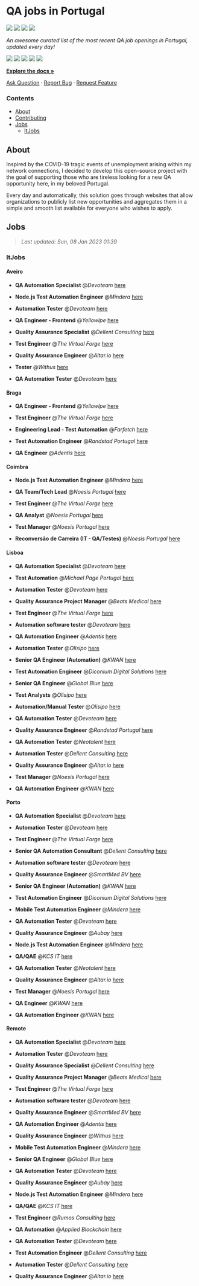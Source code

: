 QA jobs in Portugal
========================

![](https://img.shields.io/static/v1?label=%F0%9F%8C%9F&message=If%20Useful&color=BC4E99)
[![](https://img.shields.io/github/stars/sergiomartins8/qa-jobs-in-portugal)](https://github.com/sergiomartins8/qa-jobs-in-portugal/stargazers)
[![](https://img.shields.io/github/forks/sergiomartins8/qa-jobs-in-portugal)](https://github.com/sergiomartins8/qa-jobs-in-portugal/network/members)
[![](https://img.shields.io/badge/-sergiomartins8-blue?logo=Linkedin&logoColor=white)](https://www.linkedin.com/in/sergiomartins8/)

_An awesome curated list of the most recent QA job openings in Portugal, updated every day!_

[![](https://img.shields.io/github/v/release/sergiomartins8/qa-jobs-in-portugal)](https://github.com/sergiomartins8/qa-jobs-in-portugal/releases)
[![](https://github.com/sergiomartins8/qa-jobs-in-portugal/workflows/release/badge.svg)](https://github.com/sergiomartins8/qa-jobs-in-portugal/actions?query=workflow%3Arelease)
[![](https://img.shields.io/github/issues/sergiomartins8/qa-jobs-in-portugal)](https://github.com/sergiomartins8/qa-jobs-in-portugal/issues)
[![](https://img.shields.io/github/contributors/sergiomartins8/qa-jobs-in-portugal)](https://github.com/sergiomartins8/qa-jobs-in-portugal/graphs/contributors)
[![](https://img.shields.io/github/license/sergiomartins8/qa-jobs-in-portugal)](https://github.com/sergiomartins8/qa-jobs-in-portugal/blob/master/LICENSE)

**[Explore the docs »](https://github.com/sergiomartins8/qa-jobs-in-portugal/blob/master/docs/DOCUMENTATION.md)**

[Ask Question](https://github.com/sergiomartins8/qa-jobs-in-portugal/issues) 
·
[Report Bug](https://github.com/sergiomartins8/qa-jobs-in-portugal/issues)
·
[Request Feature](https://github.com/sergiomartins8/qa-jobs-in-portugal/issues)

### Contents
* [About](#about)
* [Contributing](https://github.com/sergiomartins8/qa-jobs-in-portugal/blob/master/docs/CONTRIBUTING.md)
* [Jobs](#jobs)
  * [ItJobs](#itjobs)

## About
Inspired by the COVID-19 tragic events of unemployment arising within my network connections, I decided to develop this open-source project with the goal of supporting those who are tireless looking for a new QA opportunity here, in my beloved Portugal.

Every day and automatically, this solution goes through websites that allow organizations to publicly list new opportunities and aggregates them in a simple and smooth list available for everyone who wishes to apply.

Jobs
---------

> _Last updated: Sun, 08 Jan 2023 01:39_

### ItJobs

#### Aveiro

- **QA Automation Specialist** @_Devoteam_ [here](https://www.itjobs.pt/oferta/450351/qa-automation-specialist)


- **Node.js Test Automation Engineer** @_Mindera_ [here](https://www.itjobs.pt/oferta/451566/node-js-test-automation-engineer)


- **Automation Tester** @_Devoteam_ [here](https://www.itjobs.pt/oferta/449857/automation-tester)


- **QA Engineer - Frontend** @_YellowIpe_ [here](https://www.itjobs.pt/oferta/449994/qa-engineer-frontend)


- **Quality Assurance Specialist** @_Dellent Consulting_ [here](https://www.itjobs.pt/oferta/450657/quality-assurance-specialist)


- **Test Engineer** @_The Virtual Forge_ [here](https://www.itjobs.pt/oferta/451552/test-engineer)


- **Quality Assurance Engineer** @_Altar.io_ [here](https://www.itjobs.pt/oferta/450852/quality-assurance-engineer)


- **Tester** @_Withus_ [here](https://www.itjobs.pt/oferta/450369/tester)


- **QA Automation Tester** @_Devoteam_ [here](https://www.itjobs.pt/oferta/451263/qa-automation-tester)

#### Braga

- **QA Engineer - Frontend** @_YellowIpe_ [here](https://www.itjobs.pt/oferta/449994/qa-engineer-frontend)


- **Test Engineer** @_The Virtual Forge_ [here](https://www.itjobs.pt/oferta/451552/test-engineer)


- **Engineering Lead - Test Automation** @_Farfetch_ [here](https://www.itjobs.pt/oferta/449954/engineering-lead-test-automation)


- **Test Automation Engineer** @_Randstad Portugal_ [here](https://www.itjobs.pt/oferta/451279/test-automation-engineer)


- **QA Engineer** @_Adentis_ [here](https://www.itjobs.pt/oferta/450323/qa-engineer)

#### Coimbra

- **Node.js Test Automation Engineer** @_Mindera_ [here](https://www.itjobs.pt/oferta/451566/node-js-test-automation-engineer)


- **QA Team/Tech Lead** @_Noesis Portugal_ [here](https://www.itjobs.pt/oferta/449887/qa-team-tech-lead)


- **Test Engineer** @_The Virtual Forge_ [here](https://www.itjobs.pt/oferta/451552/test-engineer)


- **QA Analyst** @_Noesis Portugal_ [here](https://www.itjobs.pt/oferta/450398/qa-analyst)


- **Test Manager** @_Noesis Portugal_ [here](https://www.itjobs.pt/oferta/450397/test-manager)


- **Reconversão de Carreira (IT - QA/Testes)** @_Noesis Portugal_ [here](https://www.itjobs.pt/oferta/449888/reconversao-de-carreira-it-qa-testes)

#### Lisboa

- **QA Automation Specialist** @_Devoteam_ [here](https://www.itjobs.pt/oferta/450351/qa-automation-specialist)


- **Test Automation** @_Michael Page Portugal_ [here](https://www.itjobs.pt/oferta/451340/test-automation-m-f)


- **Automation Tester** @_Devoteam_ [here](https://www.itjobs.pt/oferta/449857/automation-tester)


- **Quality Assurance Project Manager** @_Beats Medical_ [here](https://www.itjobs.pt/oferta/449736/quality-assurance-project-manager)


- **Test Engineer** @_The Virtual Forge_ [here](https://www.itjobs.pt/oferta/451552/test-engineer)


- **Automation software tester** @_Devoteam_ [here](https://www.itjobs.pt/oferta/449637/automation-software-tester)


- **QA Automation Engineer** @_Adentis_ [here](https://www.itjobs.pt/oferta/451571/qa-automation-engineer)


- **Automation Tester** @_Olisipo_ [here](https://www.itjobs.pt/oferta/450631/automation-tester)


- **Senior QA Engineer (Automation)** @_KWAN_ [here](https://www.itjobs.pt/oferta/451253/senior-qa-engineer-automation)


- **Test Automation Engineer** @_Diconium Digital Solutions_ [here](https://www.itjobs.pt/oferta/450151/test-automation-engineer)


- **Senior QA Engineer** @_Global Blue_ [here](https://www.itjobs.pt/oferta/451203/senior-qa-engineer)


- **Test Analysts** @_Olisipo_ [here](https://www.itjobs.pt/oferta/450629/test-analysts)


- **Automation/Manual Tester** @_Olisipo_ [here](https://www.itjobs.pt/oferta/450630/automation-manual-tester)


- **QA Automation Tester** @_Devoteam_ [here](https://www.itjobs.pt/oferta/451263/qa-automation-tester)


- **Quality Assurance Engineer** @_Randstad Portugal_ [here](https://www.itjobs.pt/oferta/451209/quality-assurance-engineer)


- **QA Automation Tester** @_Neotalent_ [here](https://www.itjobs.pt/oferta/450385/qa-automation-tester)


- **Automation Tester** @_Dellent Consulting_ [here](https://www.itjobs.pt/oferta/450660/automation-tester)


- **Quality Assurance Engineer** @_Altar.io_ [here](https://www.itjobs.pt/oferta/450852/quality-assurance-engineer)


- **Test Manager** @_Noesis Portugal_ [here](https://www.itjobs.pt/oferta/450397/test-manager)


- **QA Automation Engineer** @_KWAN_ [here](https://www.itjobs.pt/oferta/451592/qa-automation-engineer)

#### Porto

- **QA Automation Specialist** @_Devoteam_ [here](https://www.itjobs.pt/oferta/450351/qa-automation-specialist)


- **Automation Tester** @_Devoteam_ [here](https://www.itjobs.pt/oferta/449857/automation-tester)


- **Test Engineer** @_The Virtual Forge_ [here](https://www.itjobs.pt/oferta/451552/test-engineer)


- **Senior QA Automation Consultant** @_Dellent Consulting_ [here](https://www.itjobs.pt/oferta/451128/senior-qa-automation-consultant)


- **Automation software tester** @_Devoteam_ [here](https://www.itjobs.pt/oferta/449637/automation-software-tester)


- **Quality Assurance Engineer** @_SmartMed BV_ [here](https://www.itjobs.pt/oferta/451665/quality-assurance-engineer)


- **Senior QA Engineer (Automation)** @_KWAN_ [here](https://www.itjobs.pt/oferta/451253/senior-qa-engineer-automation)


- **Test Automation Engineer** @_Diconium Digital Solutions_ [here](https://www.itjobs.pt/oferta/450151/test-automation-engineer)


- **Mobile Test Automation Engineer** @_Mindera_ [here](https://www.itjobs.pt/oferta/451564/mobile-test-automation-engineer)


- **QA Automation Tester** @_Devoteam_ [here](https://www.itjobs.pt/oferta/451263/qa-automation-tester)


- **Quality Assurance Engineer** @_Aubay_ [here](https://www.itjobs.pt/oferta/449696/quality-assurance-engineer)


- **Node.js Test Automation Engineer** @_Mindera_ [here](https://www.itjobs.pt/oferta/451566/node-js-test-automation-engineer)


- **QA/QAE** @_KCS IT_ [here](https://www.itjobs.pt/oferta/451747/qa-qae)


- **QA Automation Tester** @_Neotalent_ [here](https://www.itjobs.pt/oferta/450385/qa-automation-tester)


- **Quality Assurance Engineer** @_Altar.io_ [here](https://www.itjobs.pt/oferta/450852/quality-assurance-engineer)


- **Test Manager** @_Noesis Portugal_ [here](https://www.itjobs.pt/oferta/450397/test-manager)


- **QA Engineer** @_KWAN_ [here](https://www.itjobs.pt/oferta/451155/qa-engineer)


- **QA Automation Engineer** @_KWAN_ [here](https://www.itjobs.pt/oferta/451592/qa-automation-engineer)

#### Remote

- **QA Automation Specialist** @_Devoteam_ [here](https://www.itjobs.pt/oferta/450351/qa-automation-specialist)


- **Automation Tester** @_Devoteam_ [here](https://www.itjobs.pt/oferta/449857/automation-tester)


- **Quality Assurance Specialist** @_Dellent Consulting_ [here](https://www.itjobs.pt/oferta/450657/quality-assurance-specialist)


- **Quality Assurance Project Manager** @_Beats Medical_ [here](https://www.itjobs.pt/oferta/449736/quality-assurance-project-manager)


- **Test Engineer** @_The Virtual Forge_ [here](https://www.itjobs.pt/oferta/451552/test-engineer)


- **Automation software tester** @_Devoteam_ [here](https://www.itjobs.pt/oferta/449637/automation-software-tester)


- **Quality Assurance Engineer** @_SmartMed BV_ [here](https://www.itjobs.pt/oferta/451665/quality-assurance-engineer)


- **QA Automation Engineer** @_Adentis_ [here](https://www.itjobs.pt/oferta/451571/qa-automation-engineer)


- **Quality Assurance Engineer** @_Withus_ [here](https://www.itjobs.pt/oferta/450363/quality-assurance-engineer)


- **Mobile Test Automation Engineer** @_Mindera_ [here](https://www.itjobs.pt/oferta/451564/mobile-test-automation-engineer)


- **Senior QA Engineer** @_Global Blue_ [here](https://www.itjobs.pt/oferta/451203/senior-qa-engineer)


- **QA Automation Tester** @_Devoteam_ [here](https://www.itjobs.pt/oferta/451263/qa-automation-tester)


- **Quality Assurance Engineer** @_Aubay_ [here](https://www.itjobs.pt/oferta/449696/quality-assurance-engineer)


- **Node.js Test Automation Engineer** @_Mindera_ [here](https://www.itjobs.pt/oferta/451566/node-js-test-automation-engineer)


- **QA/QAE** @_KCS IT_ [here](https://www.itjobs.pt/oferta/451747/qa-qae)


- **Test Engineer** @_Rumos Consulting_ [here](https://www.itjobs.pt/oferta/450106/test-engineer)


- **QA Automation** @_Applied Blockchain_ [here](https://www.itjobs.pt/oferta/451738/qa-automation)


- **QA Automation Tester** @_Devoteam_ [here](https://www.itjobs.pt/oferta/450027/qa-automation-tester)


- **Test Automation Engineer** @_Dellent Consulting_ [here](https://www.itjobs.pt/oferta/451087/test-automation-engineer)


- **Automation Tester** @_Dellent Consulting_ [here](https://www.itjobs.pt/oferta/450660/automation-tester)


- **Quality Assurance Engineer** @_Altar.io_ [here](https://www.itjobs.pt/oferta/450852/quality-assurance-engineer)

